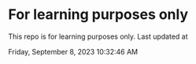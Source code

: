 # For learning purposes only
This repo is for learning purposes only.
Last updated at

Friday, September 8, 2023 10:32:46 AM

